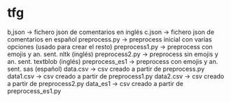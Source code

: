 # tfg

b,json -> fichero json de comentarios en inglés
c.json -> fichero json de comentarios en español
preprocess.py -> preprocess inicial con varias opciones (usado para crear el resto)
preprocess1.py -> preprocess con emojis y an. sent. nltk (inglés)
preprocess2.py -> preprocess sin emojis y an. sent. textblob (inglés)
preprocess_es1 -> preprocess con emojis y an. sent. sas (español)
data.csv -> csv creado a partir de preprocess.py
data1.csv -> csv creado a partir de preprocess1.py
data2.csv -> csv creado a partir de preprocess2.py
data_es1 -> csv creado a partir de preprocess_es1.py
